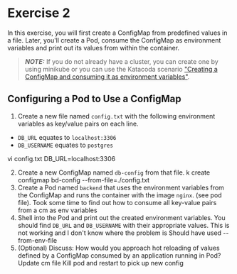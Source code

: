 # Exercise 2

In this exercise, you will first create a ConfigMap from predefined values in a file. Later, you'll create a Pod, consume the ConfigMap as environment variables and print out its values from within the container.

> **_NOTE:_** If you do not already have a cluster, you can create one by using minikube or you can use the Katacoda scenario ["Creating a ConfigMap and consuming it as environment variables"](https://learning.oreilly.com/scenarios/3-3-ckad-configuration/9781098104917/).

## Configuring a Pod to Use a ConfigMap

1. Create a new file named `config.txt` with the following environment variables as key/value pairs on each line.

- `DB_URL` equates to `localhost:3306`
- `DB_USERNAME` equates to `postgres`

vi config.txt
DB_URL=localhost:3306

2. Create a new ConfigMap named `db-config` from that file.
k create configmap bd-config --from-file=./config.txt
3. Create a Pod named `backend` that uses the environment variables from the ConfigMap and runs the container with the image `nginx`.
(see pod file). Took some time to find out how to consume all key-value pairs from a cm as env variables
4. Shell into the Pod and print out the created environment variables. You should find `DB_URL` and `DB_USERNAME` with their appropriate values.
This is not working and I don't know where the problem is
Should have used --from-env-file
5. (Optional) Discuss: How would you approach hot reloading of values defined by a ConfigMap consumed by an application running in Pod?
Update cm file 
Kill pod and restart to pick up new config